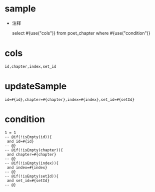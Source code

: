 
sample
===
* 注释

	select #{use("cols")} from poet_chapter  where  #{use("condition")}

cols
===
	id,chapter,index,set_id

updateSample
===
	
	id=#{id},chapter=#{chapter},index=#{index},set_id=#{setId}

condition
===

	1 = 1  
	-- @if(!isEmpty(id)){
	 and id=#{id}
	-- @}
	-- @if(!isEmpty(chapter)){
	 and chapter=#{chapter}
	-- @}
	-- @if(!isEmpty(index)){
	 and index=#{index}
	-- @}
	-- @if(!isEmpty(setId)){
	 and set_id=#{setId}
	-- @}
	
	